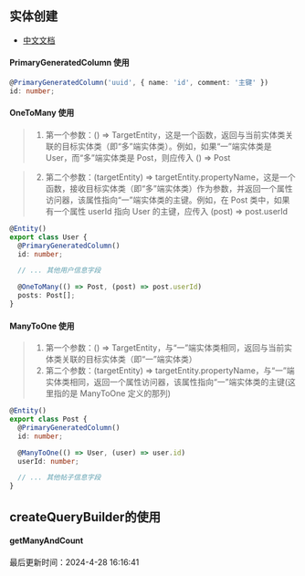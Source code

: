 <!--
 * @Description: typeorm文档
 * @Author: prui
 * @Date: 2024-04-26 09:45:09
 * @LastEditTime: 2024-07-25 10:52:36
 * @LastEditors: panr99 1547177202@qq.com
 * 不忘初心,不负梦想
-->

## 实体创建

- [中文文档](https://typeorm.bootcss.com/)

#### PrimaryGeneratedColumn 使用

```ts
@PrimaryGeneratedColumn('uuid', { name: 'id', comment: '主键' })
id: number;
```

#### OneToMany 使用

> 1. 第一个参数：() => TargetEntity，这是一个函数，返回与当前实体类关联的目标实体类（即“多”端实体类）。例如，如果“一”端实体类是 User，而“多”端实体类是 Post，则应传入 () => Post

> 2. 第二个参数：(targetEntity) => targetEntity.propertyName，这是一个函数，接收目标实体类（即“多”端实体类）作为参数，并返回一个属性访问器，该属性指向“一”端实体类的主键。例如，在 Post 类中，如果有一个属性 userId 指向 User 的主键，应传入 (post) => post.userId

```ts
@Entity()
export class User {
  @PrimaryGeneratedColumn()
  id: number;

  // ... 其他用户信息字段

  @OneToMany(() => Post, (post) => post.userId)
  posts: Post[];
}
```

#### ManyToOne 使用

> 1. 第一个参数：() => TargetEntity，与“一”端实体类相同，返回与当前实体类关联的目标实体类（即“一”端实体类）
> 2. 第二个参数：(targetEntity) => targetEntity.propertyName，与“一”端实体类相同，返回一个属性访问器，该属性指向“一”端实体类的主键(这里指的是 ManyToOne 定义的那列)

```ts
@Entity()
export class Post {
  @PrimaryGeneratedColumn()
  id: number;

  @ManyToOne(() => User, (user) => user.id)
  userId: number;

  // ... 其他帖子信息字段
}
```



## createQueryBuilder的使用


#### getManyAndCount

最后更新时间：2024-4-28 16:16:41